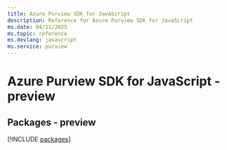 ```yaml
---
title: Azure Purview SDK for JavaScript
description: Reference for Azure Purview SDK for JavaScript
ms.date: 04/11/2025
ms.topic: reference
ms.devlang: javascript
ms.service: purview
---
```

# Azure Purview SDK for JavaScript - preview
## Packages - preview
[!INCLUDE [packages](purview-index.md)]